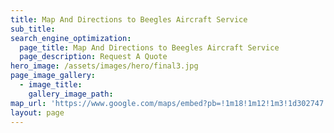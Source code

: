 ```yaml
---
title: Map And Directions to Beegles Aircraft Service
sub_title: 
search_engine_optimization:
  page_title: Map And Directions to Beegles Aircraft Service
  page_description: Request A Quote
hero_image: /assets/images/hero/final3.jpg
page_image_gallery:
  - image_title:
    gallery_image_path:
map_url: 'https://www.google.com/maps/embed?pb=!1m18!1m12!1m3!1d302747.92768924864!2d-104.77571520137401!3d40.267499763236685!2m3!1f0!2f0!3f0!3m2!1i1024!2i768!4f13.1!3m3!1m2!1s0x876e9f359b3a633d%3A0xa06d28288bea8ae5!2sBeegles+Aircraft+Services!5e0!3m2!1sen!2sus!4v1544314656172'
layout: page
---
```


